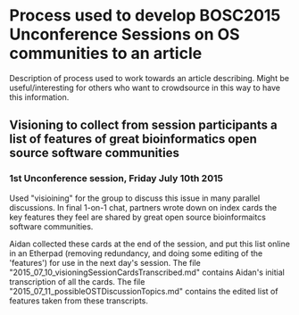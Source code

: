 # Process used to develop BOSC2015 Unconference Sessions on OS communities to an article

Description of process used to work towards an article describing. Might be useful/interesting for others who want to crowdsource in this way to have this information.

## Visioning to collect from session participants a list of features of great bioinformatics open source software communities 

### 1st Unconference session, Friday July 10th 2015

Used "visioining" for the group to discuss this issue in many parallel discussions. In final 1-on-1 chat, partners wrote down on index cards the key features they feel are shared by great open source bioinformaitcs software communities.

Aidan collected these cards at the end of the session, and put this list online in an Etherpad (removing redundancy, and doing some editing of the 'features') for use in the next day's session. The file "2015_07_10_visioningSessionCardsTranscribed.md" contains Aidan's initial transcription of all the cards. The file "2015_07_11_possibleOSTDiscussionTopics.md" contains the edited list of features taken from these transcripts.

